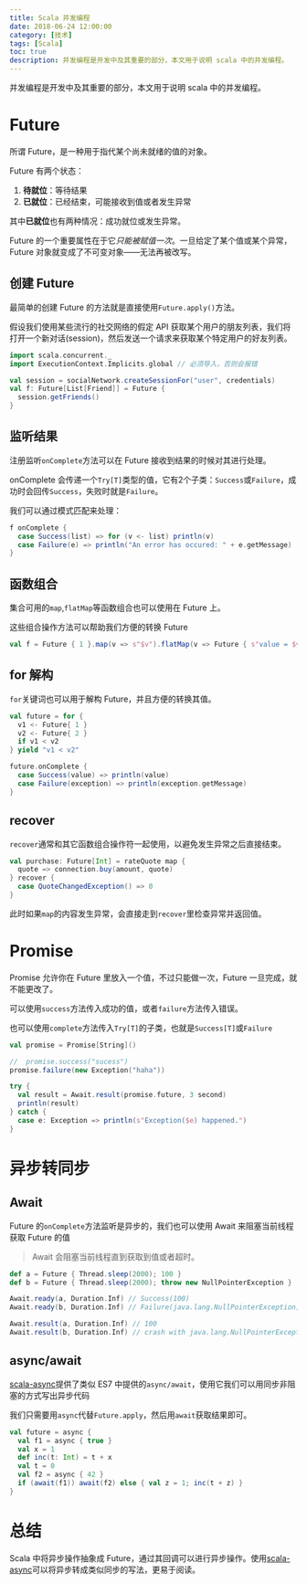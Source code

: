 ```yaml
---
title: Scala 并发编程
date: 2018-06-24 12:00:00
category: [技术]
tags: [Scala]
toc: true
description: 并发编程是开发中及其重要的部分，本文用于说明 scala 中的并发编程。
---
```


并发编程是开发中及其重要的部分，本文用于说明 scala 中的并发编程。

# Future

所谓 Future，是一种用于指代某个尚未就绪的值的对象。

Future 有两个状态：

1. **待就位**：等待结果
2. **已就位**：已经结束，可能接收到值或者发生异常

其中**已就位**也有两种情况：成功就位或发生异常。

Future 的一个重要属性在于它*只能被赋值一次*。一旦给定了某个值或某个异常，Future 对象就变成了不可变对象——无法再被改写。

## 创建 Future

最简单的创建 Future 的方法就是直接使用`Future.apply()`方法。

假设我们使用某些流行的社交网络的假定 API 获取某个用户的朋友列表，我们将打开一个新对话(session)，然后发送一个请求来获取某个特定用户的好友列表。

```scala
import scala.concurrent._
import ExecutionContext.Implicits.global // 必须导入，否则会报错

val session = socialNetwork.createSessionFor("user", credentials)
val f: Future[List[Friend]] = Future {
  session.getFriends()
}
```

## 监听结果

注册监听`onComplete`方法可以在 Future 接收到结果的时候对其进行处理。

onComplete 会传递一个`Try[T]`类型的值，它有2个子类：`Success`或`Failure`，成功时会回传`Success`，失败时就是`Failure`。

我们可以通过模式匹配来处理：

```scala
f onComplete {
  case Success(list) => for (v <- list) println(v)
  case Failure(e) => println("An error has occured: " + e.getMessage)
}
```

## 函数组合

集合可用的`map`,`flatMap`等函数组合也可以使用在 Future 上。

这些组合操作方法可以帮助我们方便的转换 Future

```scala
val f = Future { 1 }.map(v => s"$v").flatMap(v => Future { s"value = $v" })
```

## for 解构

`for`关键词也可以用于解构 Future，并且方便的转换其值。

```scala
val future = for {
  v1 <- Future{ 1 }
  v2 <- Future{ 2 }
  if v1 < v2
} yield "v1 < v2"

future.onComplete {
  case Success(value) => println(value)
  case Failure(exception) => println(exception.getMessage)
}
```

## recover

`recover`通常和其它函数组合操作符一起使用，以避免发生异常之后直接结束。

```scala
val purchase: Future[Int] = rateQuote map {
  quote => connection.buy(amount, quote)
} recover {
  case QuoteChangedException() => 0
}
```

此时如果`map`的内容发生异常，会直接走到`recover`里检查异常并返回值。

# Promise

Promise 允许你在 Future 里放入一个值，不过只能做一次，Future 一旦完成，就不能更改了。

可以使用`success`方法传入成功的值，或者`failure`方法传入错误。

也可以使用`complete`方法传入`Try[T]`的子类，也就是`Success[T]`或`Failure`

```scala
val promise = Promise[String]()

//  promise.success("sucess")
promise.failure(new Exception("haha"))

try {
  val result = Await.result(promise.future, 3 second)
  println(result)
} catch {
  case e: Exception => println(s"Exception($e) happened.")
}
```

# 异步转同步

## Await

Future 的`onComplete`方法监听是异步的，我们也可以使用 Await 来阻塞当前线程获取 Future 的值

> Await 会阻塞当前线程直到获取到值或者超时。

```scala
def a = Future { Thread.sleep(2000); 100 }
def b = Future { Thread.sleep(2000); throw new NullPointerException }

Await.ready(a, Duration.Inf) // Success(100)
Await.ready(b, Duration.Inf) // Failure(java.lang.NullPointerException)

Await.result(a, Duration.Inf) // 100
Await.result(b, Duration.Inf) // crash with java.lang.NullPointerException
```

## async/await

[scala-async](https://github.com/scala/scala-async)提供了类似 ES7 中提供的`async/await`，使用它我们可以用同步非阻塞的方式写出异步代码

我们只需要用`async`代替`Future.apply`，然后用`await`获取结果即可。

```scala
val future = async {
  val f1 = async { true }
  val x = 1
  def inc(t: Int) = t + x
  val t = 0
  val f2 = async { 42 }
  if (await(f1)) await(f2) else { val z = 1; inc(t + z) }
}
```

# 总结

Scala 中将异步操作抽象成 Future，通过其回调可以进行异步操作。使用[scala-async](https://github.com/scala/scala-async)可以将异步转成类似同步的写法，更易于阅读。